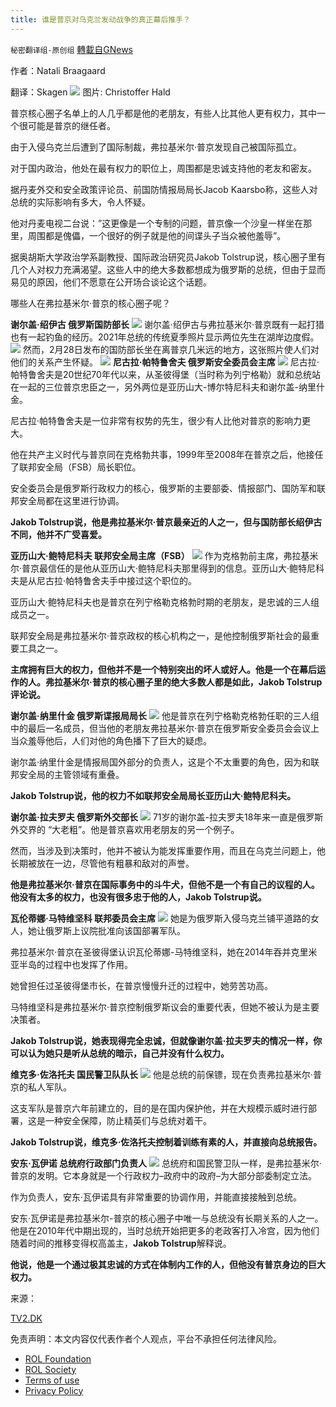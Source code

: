 ```yaml
---
title: 谁是普京对乌克兰发动战争的真正幕后推手？
---
```

`秘密翻译组-原创组` [轉載自GNews](https://gnews.org/zh-hans/2107146/)

作者：Natali Braagaard

翻译：Skagen
![](https://assets.gnews.org/wp-content/uploads/2022/03/2-26.jpg)
图片: Christoffer Hald

普京核心圈子名单上的人几乎都是他的老朋友，有些人比其他人更有权力，其中一个很可能是普京的继任者。

由于入侵乌克兰后遭到了国际制裁，弗拉基米尔·普京发现自己被国际孤立。

对于国内政治，他处在最有权力的职位上，周围都是忠诚支持他的老友和密友。

据丹麦外交和安全政策评论员、前国防情报局局长Jacob Kaarsbo称，这些人对总统的实际影响有多大，令人怀疑。

他对丹麦电视二台说：”这更像是一个专制的问题，普京像一个沙皇一样坐在那里，周围都是傀儡，一个很好的例子就是他的间谍头子当众被他羞辱”。

据奥胡斯大学政治学系副教授、国际政治研究员Jakob Tolstrup说，核心圈子里有几个人对权力充满渴望。这些人中的绝大多数都想成为俄罗斯的总统，但由于显而易见的原因，他们不愿意在公开场合谈论这个话题。

哪些人在弗拉基米尔·普京的核心圈子呢？

**谢尔盖·绍伊古
俄罗斯国防部长**
![](https://assets.gnews.org/wp-content/uploads/2022/03/1-49.jpg)
谢尔盖·绍伊古与弗拉基米尔·普京既有一起打猎也有一起钓鱼的经历。2021年总统的传统夏季照片显示两位先生在湖岸边度假。
![](https://assets.gnews.org/wp-content/uploads/2022/03/3-23.jpg)
然而，2月28日发布的国防部长坐在离普京几米远的地方，这张照片使人们对他们的关系产生怀疑。
![](https://assets.gnews.org/wp-content/uploads/2022/03/4-12.jpg)
**尼古拉·帕特鲁舍夫
俄罗斯安全委员会主席**
![](https://assets.gnews.org/wp-content/uploads/2022/03/5-7.jpg)
尼古拉·帕特鲁舍夫是20世纪70年代以来，从圣彼得堡（当时称为列宁格勒）就和总统站在一起的三位普京忠臣之一，另外两位是亚历山大-博尔特尼科夫和谢尔盖-纳里什金。

尼古拉·帕特鲁舍夫是一位非常有权势的先生，很少有人比他对普京的影响力更大。

他在共产主义时代与普京同在克格勃共事，1999年至2008年在普京之后，他接任了联邦安全局（FSB）局长职位。

安全委员会是俄罗斯行政权力的核心，俄罗斯的主要部委、情报部门、国防军和联邦安全局都在这里进行协调。

**Jakob Tolstrup说，他是弗拉基米尔·普京最亲近的人之一，但与国防部长绍伊古不同，他并不广受喜爱。**

**亚历山大·鲍特尼科夫
联邦安全局主席（FSB）**
![](https://assets.gnews.org/wp-content/uploads/2022/03/6-6.jpg)
作为克格勃前主席，弗拉基米尔·普京最信任的是他从亚历山大·鲍特尼科夫那里得到的信息。亚历山大·鲍特尼科夫是从尼古拉·帕特鲁舍夫手中接过这个职位的。

亚历山大·鲍特尼科夫也是普京在列宁格勒克格勃时期的老朋友，是忠诚的三人组成员之一。

联邦安全局是弗拉基米尔·普京政权的核心机构之一，是他控制俄罗斯社会的最重要工具之一。

**主席拥有巨大的权力，但他并不是一个特别突出的坏人或好人。他是一个在幕后运作的人。弗拉基米尔·普京的核心圈子里的绝大多数人都是如此，Jakob Tolstrup评论说。**

**谢尔盖·纳里什金
俄罗斯谍报局局长**
![](https://assets.gnews.org/wp-content/uploads/2022/03/7-7.jpg)
他是普京在列宁格勒克格勃任职的三人组中的最后一名成员，但当他的老朋友弗拉基米尔·普京在俄罗斯安全委员会会议上当众羞辱他后，人们对他的角色播下了巨大的疑虑。

谢尔盖·纳里什金是情报局国外部分的负责人，这是个不太重要的角色，因为和联邦安全局的主管领域有重叠。

**Jakob Tolstrup说，他的权力不如联邦安全局局长亚历山大·鲍特尼科夫。**

**谢尔盖·拉夫罗夫
俄罗斯外交部长**
![](https://assets.gnews.org/wp-content/uploads/2022/03/8-7.jpg)
71岁的谢尔盖-拉夫罗夫18年来一直是俄罗斯外交界的 “大老粗”。他是普京喜欢用老朋友的另一个例子。

然而，当涉及到决策时，他并不被认为能发挥重要作用，而且在乌克兰问题上，他长期被放在一边，尽管他有粗暴和敌对的声誉。

**他是弗拉基米尔·普京在国际事务中的斗牛犬，但他不是一个有自己的议程的人。他没有太多的权力，也没有很多忠于他的人，Jakob Tolstrup说。**

**瓦伦蒂娜·马特维坚科
联邦委员会主席**
![](https://assets.gnews.org/wp-content/uploads/2022/03/9-9.jpg)
她是为俄罗斯入侵乌克兰铺平道路的女人，她让俄罗斯上议院批准向该国部署军队。

弗拉基米尔·普京在圣彼得堡认识瓦伦蒂娜-马特维坚科，她在2014年吞并克里米亚半岛的过程中也发挥了作用。

她曾担任过圣彼得堡市长，在普京慢慢升迁的过程中，她劳苦功高。

马特维坚科是弗拉基米尔·普京控制俄罗斯议会的重要代表，但她不被认为是主要决策者。

**Jakob Tolstrup说，她表现得完全忠诚，但就像谢尔盖·拉夫罗夫的情况一样，你可以认为她只是听从总统的暗示，自己并没有什么权力。**

**维克多·佐洛托夫
国民警卫队队长**
![](https://assets.gnews.org/wp-content/uploads/2022/03/10-6.jpg)
他是总统的前保镖，现在负责弗拉基米尔·普京的私人军队。

这支军队是普京六年前建立的，目的是在国内保护他，并在大规模示威时进行部署，这是一种安全保障，防止精英们与总统对着干。

**Jakob Tolstrup说，维克多·佐洛托夫控制着训练有素的人，并直接向总统报告。**

**安东·瓦伊诺
总统府行政部门负责人**
![](https://assets.gnews.org/wp-content/uploads/2022/03/11-6.jpg)
总统府和国民警卫队一样，是弗拉基米尔·普京的发明。它本身就是一个行政权力–政府中的政府–为大部分部委制定立法。

作为负责人，安东·瓦伊诺具有非常重要的协调作用，并能直接接触到总统。

安东·瓦伊诺是弗拉基米尔-普京的核心圈子中唯一与总统没有长期关系的人之一。他是在2010年代中期出现的，当时总统开始把更多的老政客打入冷宫，因为他们随着时间的推移变得权高盖主，**Jakob Tolstrup**解释说。

**他说，他是一个通过极其忠诚的方式在体制内工作的人，但他没有普京身边的巨大权力。**

来源：

[TV2.DK](https://nyheder.tv2.dk/udland/2022-03-04-hvem-er-det-egentlig-der-staar-bag-putins-krig-mod-ukraine-her-er-hans-inderkreds)

 

免责声明：本文内容仅代表作者个人观点，平台不承担任何法律风险。

- [ROL Foundation](https://rolfoundation.org/)
- [ROL Society](https://rolsociety.org/)
- [Terms of use](https://gnews.org/terms-of-use-3/)
- [Privacy Policy](https://gnews.org/privacy-policy/)
